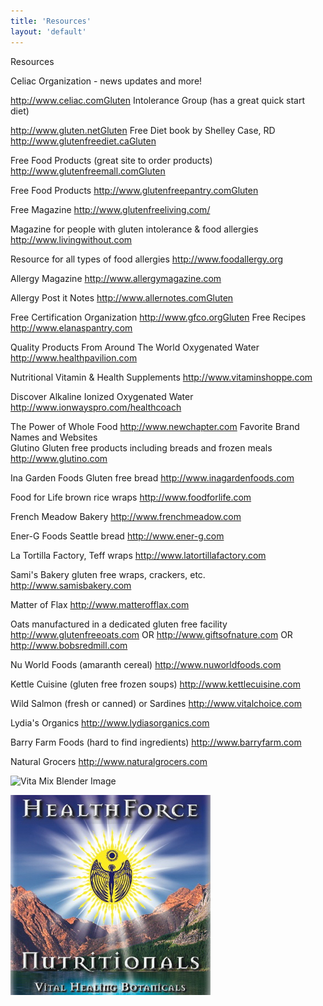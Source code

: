 ```yaml
---
title: 'Resources'
layout: 'default'
---
```

Resources  

Celiac Organization - news 
updates and more!

http://www.celiac.comGluten 
Intolerance Group 
(has a great quick start diet)

http://www.gluten.netGluten 
Free Diet book 
by Shelley Case, RD
http://www.glutenfreediet.caGluten 

Free Food Products 
(great site to order products)
http://www.glutenfreemall.comGluten 

Free Food Products
http://www.glutenfreepantry.comGluten 

Free Magazine
http://www.glutenfreeliving.com/

Magazine for people with gluten 
intolerance & food allergies
http://www.livingwithout.com

Resource for all types of food allergies
http://www.foodallergy.org	

Allergy Magazine
http://www.allergymagazine.com

Allergy Post it Notes
http://www.allernotes.comGluten 

Free Certification Organization
http://www.gfco.orgGluten 
Free Recipes
http://www.elanaspantry.com

Quality Products From Around The World 
Oxygenated Water
http://www.healthpavilion.com 

Nutritional Vitamin & Health Supplements
http://www.vitaminshoppe.com 

Discover Alkaline Ionized 
Oxygenated Water
http://www.ionwayspro.com/healthcoach 

The Power of Whole Food
http://www.newchapter.com
Favorite Brand Names and Websites  
Glutino 
Gluten free products 
including breads and frozen meals
http://www.glutino.com 

Ina Garden Foods Gluten free bread
http://www.inagardenfoods.com 

Food for Life brown rice wraps
http://www.foodforlife.com 

French Meadow Bakery
http://www.frenchmeadow.com 

Ener-G Foods Seattle bread
http://www.ener-g.com 

La Tortilla Factory, Teff wraps
http://www.latortillafactory.com 

Sami's Bakery gluten free 
wraps, crackers, etc.
http://www.samisbakery.com 

Matter of Flax
http://www.matterofflax.com 

Oats manufactured in a dedicated 
gluten free facility
http://www.glutenfreeoats.com OR
http://www.giftsofnature.com OR
http://www.bobsredmill.com

Nu World Foods (amaranth cereal)
http://www.nuworldfoods.com 

Kettle Cuisine (gluten free frozen soups)
http://www.kettlecuisine.com 

Wild Salmon (fresh or canned) 
or Sardines
http://www.vitalchoice.com 

Lydia's Organics
http://www.lydiasorganics.com 

Barry Farm Foods 
(hard to find ingredients) 
http://www.barryfarm.com

Natural Grocers
http://www.naturalgrocers.com

![Vita Mix Blender Image](/images/blender_img.jpg)

![Health Force Image](/images/HEALTH-FORCE.jpg)

